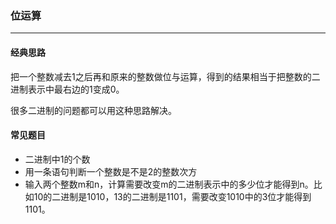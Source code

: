 ### 位运算

------

#### 经典思路

把一个整数减去1之后再和原来的整数做位与运算，得到的结果相当于把整数的二进制表示中最右边的1变成0。

很多二进制的问题都可以用这种思路解决。

#### 常见题目

- 二进制中1的个数
- 用一条语句判断一个整数是不是2的整数次方
- 输入两个整数m和n，计算需要改变m的二进制表示中的多少位才能得到n。比如10的二进制是1010，13的二进制是1101，需要改变1010中的3位才能得到1101。